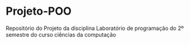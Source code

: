 # Projeto-POO

Repositório do Projeto da disciplina Laboratório de programação do 2º semestre do curso ciências da computação
